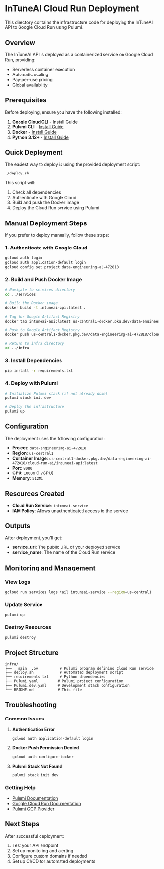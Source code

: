 # InTuneAI Cloud Run Deployment

This directory contains the infrastructure code for deploying the InTuneAI API to Google Cloud Run using Pulumi.

## Overview

The InTuneAI API is deployed as a containerized service on Google Cloud Run, providing:

- Serverless container execution
- Automatic scaling
- Pay-per-use pricing
- Global availability

## Prerequisites

Before deploying, ensure you have the following installed:

1. **Google Cloud CLI** - [Install Guide](https://cloud.google.com/sdk/docs/install)
2. **Pulumi CLI** - [Install Guide](https://www.pulumi.com/docs/get-started/install/)
3. **Docker** - [Install Guide](https://docs.docker.com/get-docker/)
4. **Python 3.12+** - [Install Guide](https://www.python.org/downloads/)

## Quick Deployment

The easiest way to deploy is using the provided deployment script:

```bash
./deploy.sh
```

This script will:

1. Check all dependencies
2. Authenticate with Google Cloud
3. Build and push the Docker image
4. Deploy the Cloud Run service using Pulumi

## Manual Deployment Steps

If you prefer to deploy manually, follow these steps:

### 1. Authenticate with Google Cloud

```bash
gcloud auth login
gcloud auth application-default login
gcloud config set project data-engineering-ai-472818
```

### 2. Build and Push Docker Image

```bash
# Navigate to services directory
cd ../services

# Build the Docker image
docker build -t intuneai-api:latest .

# Tag for Google Artifact Registry
docker tag intuneai-api:latest us-central1-docker.pkg.dev/data-engineering-ai-472818/cloud-run-ai/intuneai-api:latest

# Push to Google Artifact Registry
docker push us-central1-docker.pkg.dev/data-engineering-ai-472818/cloud-run-ai/intuneai-api:latest

# Return to infra directory
cd ../infra
```

### 3. Install Dependencies

```bash
pip install -r requirements.txt
```

### 4. Deploy with Pulumi

```bash
# Initialize Pulumi stack (if not already done)
pulumi stack init dev

# Deploy the infrastructure
pulumi up
```

## Configuration

The deployment uses the following configuration:

- **Project**: `data-engineering-ai-472818`
- **Region**: `us-central1`
- **Container Image**: `us-central1-docker.pkg.dev/data-engineering-ai-472818/cloud-run-ai/intuneai-api:latest`
- **Port**: `8080`
- **CPU**: `1000m` (1 vCPU)
- **Memory**: `512Mi`

## Resources Created

- **Cloud Run Service**: `intuneai-service`
- **IAM Policy**: Allows unauthenticated access to the service

## Outputs

After deployment, you'll get:

- **service_url**: The public URL of your deployed service
- **service_name**: The name of the Cloud Run service

## Monitoring and Management

### View Logs

```bash
gcloud run services logs tail intuneai-service --region=us-central1
```

### Update Service

```bash
pulumi up
```

### Destroy Resources

```bash
pulumi destroy
```

## Project Structure

```
infra/
├── __main__.py          # Pulumi program defining Cloud Run service
├── deploy.sh            # Automated deployment script
├── requirements.txt     # Python dependencies
├── Pulumi.yaml         # Pulumi project configuration
├── Pulumi.dev.yaml     # Development stack configuration
└── README.md           # This file
```

## Troubleshooting

### Common Issues

1. **Authentication Error**

   ```bash
   gcloud auth application-default login
   ```

2. **Docker Push Permission Denied**

   ```bash
   gcloud auth configure-docker
   ```

3. **Pulumi Stack Not Found**
   ```bash
   pulumi stack init dev
   ```

### Getting Help

- [Pulumi Documentation](https://www.pulumi.com/docs/)
- [Google Cloud Run Documentation](https://cloud.google.com/run/docs)
- [Pulumi GCP Provider](https://www.pulumi.com/registry/packages/gcp/)

## Next Steps

After successful deployment:

1. Test your API endpoint
2. Set up monitoring and alerting
3. Configure custom domains if needed
4. Set up CI/CD for automated deployments
